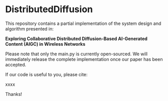 # DistributedDiffusion

This repository contains a partial implementation of the system design and algorithm presented in:

**Exploring Collaborative Distributed Diffusion-Based AI-Generated Content (AIGC) in Wireless Networks**

Please note that only the main.py is currently open-sourced. We will immediately release the complete implementation once our paper has been accepted.

If our code is useful to you, please cite:

xxxx

Thanks!
